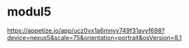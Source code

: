 # modul5
https://appetize.io/app/ucz0vx1a6mnyv749f31avyf698?device=nexus5&scale=75&orientation=portrait&osVersion=8.1
